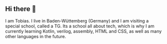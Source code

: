 ## Hi there 👋

I am Tobias. I live in Baden-Wüttemberg (Germany) and I am visiting a special school, called a TG. Its a school all about tech, which is why I am currently learning Kotlin, verilog, assembly, HTML and CSS, as well as many other languages in the future.

<!--
**doctor-versum/doctor-versum** is a ✨ _special_ ✨ repository because its `README.md` (this file) appears on your GitHub profile.

Here are some ideas to get you started:

- 🔭 I’m currently working on ...
- 🌱 I’m currently learning ...
- 👯 I’m looking to collaborate on ...
- 🤔 I’m looking for help with ...
- 💬 Ask me about ...
- 📫 How to reach me: ...
- 😄 Pronouns: ...
- ⚡ Fun fact: ...
-->
